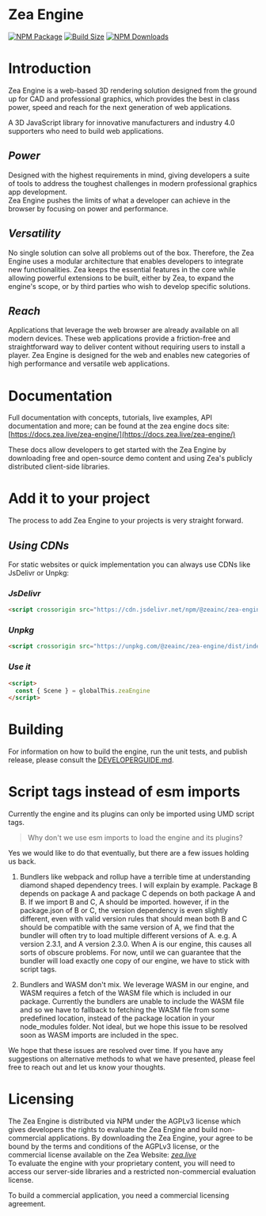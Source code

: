 # Zea Engine

[![NPM Package][npm]][npm-url]
[![Build Size][build-size]][build-size-url]
[![NPM Downloads][npm-downloads]][npmtrends-url]

# Introduction
Zea Engine is a web-based 3D rendering solution designed from the ground up for CAD and professional graphics, which provides the best in class power, speed and reach for the next generation of web applications.

A 3D JavaScript library for innovative manufacturers and industry 4.0 supporters who need to build web applications.

## *Power*
Designed with the highest requirements in mind, giving developers a suite of tools to address the toughest challenges in modern professional graphics app development.  
Zea Engine pushes the limits of what a developer can achieve in the browser by focusing on power and performance.

## *Versatility*
No single solution can solve all problems out of the box. Therefore, the Zea Engine uses a modular architecture that enables developers to integrate new functionalities. Zea keeps the essential features in the core while allowing powerful extensions to be built, either by Zea, to expand the engine's scope, or by third parties who wish to develop specific solutions.

## *Reach*
Applications that leverage the web browser are already available on all modern devices. These web applications provide a friction-free and straightforward way to deliver content without requiring users to install a player. Zea Engine is designed for the web and enables new categories of high performance and versatile web applications.

# Documentation
Full documentation with concepts, tutorials, live examples, API documentation and more; can be found at the zea engine docs site: [https://docs.zea.live/zea-engine/](https://docs.zea.live/zea-engine/)

These docs allow developers to get started with the Zea Engine by downloading free and open-source demo content and using Zea's publicly distributed client-side libraries.

# Add it to your project
The process to add Zea Engine to your projects is very straight forward. 

## *Using CDNs*
For static websites or quick implementation you can always use CDNs like JsDelivr or Unpkg:

### *JsDelivr*
```html
<script crossorigin src="https://cdn.jsdelivr.net/npm/@zeainc/zea-engine/dist/index.umd.min.js"></script>
```
### *Unpkg*
```html
<script crossorigin src="https://unpkg.com/@zeainc/zea-engine/dist/index.umd.js"></script>
```
### *Use it*
```html
<script>
  const { Scene } = globalThis.zeaEngine
</script>
```

# Building

For information on how to build the engine, run the unit tests, and publish release, please consult the [DEVELOPERGUIDE.md](https://github.com/ZeaInc/zea-engine/blob/master/DEVELOPERGUIDE.md).


# Script tags instead of esm imports

Currently the engine and its plugins can only be imported using UMD script tags.

> Why don't we use esm imports to load the engine and its plugins?

Yes we would like to do that eventually, but there are a few issues holding us back.

1. Bundlers like webpack and rollup have a terrible time at understanding diamond shaped dependency trees. I will explain by example. Package B depends on package A and package C depends on both package A and B. If we import B and C, A should be imported. however, if in the package.json of B or C, the version dependency is even slightly different, even with valid version rules that should mean both B and C should be compatible with the same version of A, we find that the bundler will often try to load multiple different versions of A. e.g. A version 2.3.1, and A version 2.3.0. When A is our engine, this causes all sorts of obscure problems. For now, until we can guarantee that the bundler will load exactly one copy of our engine, we have to stick with script tags.

2. Bundlers and WASM don't mix. We leverage WASM in our engine, and WASM requires a fetch of the WASM file which is included in our package. Currently the bundlers are unable to include the WASM file and so we have to fallback to fetching the WASM file from some predefined location, instead of the package location in your node_modules folder. Not ideal, but we hope this issue to be resolved soon as WASM imports are included in the spec.

We hope that these issues are resolved over time. If you have any suggestions on alternative methods to what we have presented, please feel free to reach out and let us know your thoughts.

# Licensing
The Zea Engine is distributed via NPM under the AGPLv3 license which gives developers the rights to evaluate the Zea Engine and build non-commercial applications. By downloading the Zea Engine, your agree to be bound by the terms and conditions of the AGPLv3 license, or the commercial license available on the Zea Website: [_zea.live_](https://www.zea.live/en/licensing)  
To evaluate the engine with your proprietary content, you will need to access our server-side libraries and a restricted non-commercial evaluation license.

To build a commercial application, you need a commercial licensing agreement.


[npm]: https://badge.fury.io/js/%40zeainc%2Fzea-engine.svg
[npm-url]: https://www.npmjs.com/package/@zeainc/zea-engine
[build-size]: https://badgen.net/bundlephobia/minzip/@zeainc/zea-engine
[build-size-url]: https://bundlephobia.com/result?p=@zeainc/zea-engine
[npm-downloads]: https://img.shields.io/npm/dw/@zeainc/zea-engine
[npmtrends-url]: https://www.npmtrends.com/@zeainc/zea-engine
